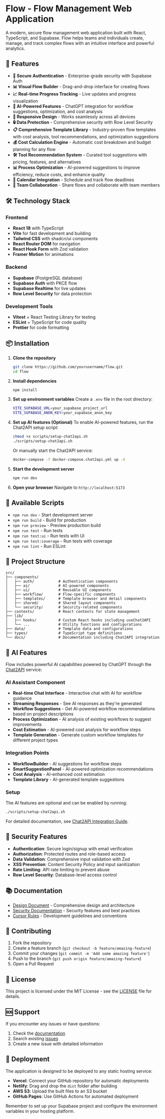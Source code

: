 # Flow - Flow Management Web Application

A modern, secure flow management web application built with React, TypeScript, and Supabase. Flow helps teams and individuals create, manage, and track complex flows with an intuitive interface and powerful analytics.

## 🚀 Features

- **🔐 Secure Authentication** - Enterprise-grade security with Supabase Auth
- **📊 Visual Flow Builder** - Drag-and-drop interface for creating flows
- **📈 Real-time Progress Tracking** - Live updates and progress visualization
- **🤖 AI-Powered Features** - ChatGPT integration for workflow suggestions, optimization, and cost analysis
- **📱 Responsive Design** - Works seamlessly across all devices
- **🔒 Data Protection** - Comprehensive security with Row Level Security
- **📋 Comprehensive Template Library** - Industry-proven flow templates with cost analysis, tool recommendations, and optimization suggestions
- **💰 Cost Calculation Engine** - Automatic cost breakdown and budget planning for any flow
- **🛠️ Tool Recommendation System** - Curated tool suggestions with pricing, features, and alternatives
- **📊 Process Optimization** - AI-powered suggestions to improve efficiency, reduce costs, and enhance quality
- **📅 Calendar Integration** - Schedule and track flow deadlines
- **👥 Team Collaboration** - Share flows and collaborate with team members

## 🛠️ Technology Stack

### Frontend
- **React 18** with TypeScript
- **Vite** for fast development and building
- **Tailwind CSS** with shadcn/ui components
- **React Router DOM** for navigation
- **React Hook Form** with Zod validation
- **Framer Motion** for animations

### Backend
- **Supabase** (PostgreSQL database)
- **Supabase Auth** with PKCE flow
- **Supabase Realtime** for live updates
- **Row Level Security** for data protection

### Development Tools
- **Vitest** + React Testing Library for testing
- **ESLint** + TypeScript for code quality
- **Prettier** for code formatting

## 📦 Installation

1. **Clone the repository**
   ```bash
   git clone https://github.com/yourusername/flow.git
   cd flow
   ```

2. **Install dependencies**
   ```bash
   npm install
   ```

3. **Set up environment variables**
   Create a `.env` file in the root directory:
   ```bash
   VITE_SUPABASE_URL=your_supabase_project_url
   VITE_SUPABASE_ANON_KEY=your_supabase_anon_key
   ```

4. **Set up AI features (Optional)**
   To enable AI-powered features, run the Chat2API setup script:
   ```bash
   chmod +x scripts/setup-chat2api.sh
   ./scripts/setup-chat2api.sh
   ```
   Or manually start the Chat2API service:
   ```bash
   docker-compose -f docker-compose.chat2api.yml up -d
   ```

5. **Start the development server**
   ```bash
   npm run dev
   ```

6. **Open your browser**
   Navigate to `http://localhost:5173`

## 🔧 Available Scripts

- `npm run dev` - Start development server
- `npm run build` - Build for production
- `npm run preview` - Preview production build
- `npm run test` - Run tests
- `npm run test:ui` - Run tests with UI
- `npm run test:coverage` - Run tests with coverage
- `npm run lint` - Run ESLint

## 📁 Project Structure

```
src/
├── components/
│   ├── auth/           # Authentication components
│   ├── ai/             # AI-powered components
│   ├── ui/             # Reusable UI components
│   ├── workflow/       # Flow-specific components
│   ├── templates/      # Template browser and detail components
│   ├── shared/         # Shared layout components
│   └── security/       # Security-related components
├── contexts/           # React contexts for state management
├── lib/
│   ├── hooks/          # Custom React hooks including useChat2API
│   └── ...             # Utility functions and configurations
├── data/               # Template data and configurations
├── types/              # TypeScript type definitions
└── docs/               # Documentation including Chat2API integration
```

## 🤖 AI Features

Flow includes powerful AI capabilities powered by ChatGPT through the [Chat2API](https://github.com/Niansuh/chat2api) service:

### AI Assistant Component
- **Real-time Chat Interface** - Interactive chat with AI for workflow guidance
- **Streaming Responses** - See AI responses as they're generated
- **Workflow Suggestions** - Get AI-powered workflow recommendations based on project descriptions
- **Process Optimization** - AI analysis of existing workflows to suggest improvements
- **Cost Estimation** - AI-powered cost analysis for workflow steps
- **Template Generation** - Generate custom workflow templates for different project types

### Integration Points
- **WorkflowBuilder** - AI suggestions for workflow steps
- **SmartSuggestionPanel** - AI-powered optimization recommendations
- **Cost Analysis** - AI-enhanced cost estimation
- **Template Library** - AI-generated template suggestions

### Setup
The AI features are optional and can be enabled by running:
```bash
./scripts/setup-chat2api.sh
```

For detailed documentation, see [Chat2API Integration Guide](docs/CHAT2API_INTEGRATION.md).

## 🔐 Security Features

- **Authentication**: Secure login/signup with email verification
- **Authorization**: Protected routes and role-based access
- **Data Validation**: Comprehensive input validation with Zod
- **XSS Prevention**: Content Security Policy and input sanitization
- **Rate Limiting**: API rate limiting to prevent abuse
- **Row Level Security**: Database-level access control

## 📚 Documentation

- [Design Document](./DESIGN.md) - Comprehensive design and architecture
- [Security Documentation](./SECURITY.md) - Security features and best practices
- [Cursor Rules](./.cursorrules) - Development guidelines and conventions

## 🤝 Contributing

1. Fork the repository
2. Create a feature branch (`git checkout -b feature/amazing-feature`)
3. Commit your changes (`git commit -m 'Add some amazing feature'`)
4. Push to the branch (`git push origin feature/amazing-feature`)
5. Open a Pull Request

## 📄 License

This project is licensed under the MIT License - see the [LICENSE](LICENSE) file for details.

## 🆘 Support

If you encounter any issues or have questions:

1. Check the [documentation](./DESIGN.md)
2. Search existing [issues](../../issues)
3. Create a new issue with detailed information

## 🚀 Deployment

The application is designed to be deployed to any static hosting service:

- **Vercel**: Connect your GitHub repository for automatic deployments
- **Netlify**: Drag and drop the `dist` folder after building
- **AWS S3**: Upload the built files to an S3 bucket
- **GitHub Pages**: Use GitHub Actions for automated deployment

Remember to set up your Supabase project and configure the environment variables in your hosting platform.
